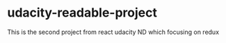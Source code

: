 # udacity-readable-project
This is the second project from react udacity ND which focusing on redux
